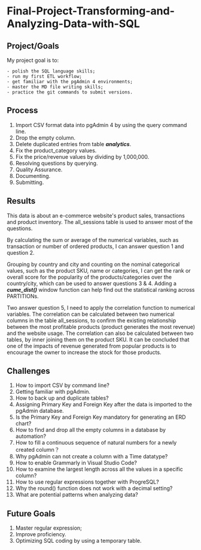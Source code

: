 # Final-Project-Transforming-and-Analyzing-Data-with-SQL

## Project/Goals
My project goal is to:

    - polish the SQL language skills;
    - run my first ETL workflow;
    - get familiar with the pgAdmin 4 environments;
    - master the MD file writing skills;
    - practice the git commands to submit versions.

## Process

1. Import CSV format data into pgAdmin 4 by using the query command line.
2. Drop the empty column.
3. Delete duplicated entries from table ***analytics***.
4. Fix the product_category values.
5. Fix the price/revenue values by dividing by 1,000,000.
6. Resolving questions by querying.
7. Quality Assurance.
8. Documenting.
9. Submitting.

## Results

This data is about an e-commerce website's product sales, transactions and product inventory. The all_sessions table is used to answer most of the questions. 

By calculating the sum or average of the numerical variables, such as transaction or number of ordered products, I can answer question 1 and question 2.

Grouping by country and city and counting on the nominal categorical values, such as the product SKU, name or categories, I can get the rank or overall score for the popularity of the products/categories over the country/city, which can be used to answer questions 3 & 4. Adding a ***cume_dist()*** window function can help find out the statistical ranking across PARTITIONs.

Two answer question 5, I need to apply the correlation function to numerical variables. The correlation can be calculated between two numerical columns in the table all_sessions, to confirm the existing relationship between the most profitable products (product generates the most revenue) and the website usage. The correlation can also be calculated between two tables, by inner joining them on the product SKU. It can be concluded that one of the impacts of revenue generated from popular products is to encourage the owner to increase the stock for those products.

## Challenges 

1. How to import CSV by command line?
2. Getting familiar with pgAdmin.
3. How to back up and duplicate tables?
4. Assigning Primary Key and Foreign Key after the data is imported to the pgAdmin database.
5. Is the Primary Key and Foreign Key mandatory for generating an ERD chart?
6. How to find and drop all the empty columns in a database by automation?
7. How to fill a continuous sequence of natural numbers for a newly created column？
8. Why pgAdmin can not create a column with a Time datatype?
9. How to enable Grammarly in Visual Studio Code?
10. How to examine the largest length across all the values in a specific column?
11. How to use regular expressions together with ProgreSQL?
12. Why the round() function does not work with a decimal setting?
13. What are potential patterns when analyzing data?


## Future Goals

1. Master regular expression;
2. Improve proficiency.
3. Optimizing SQL coding by using a temporary table.


